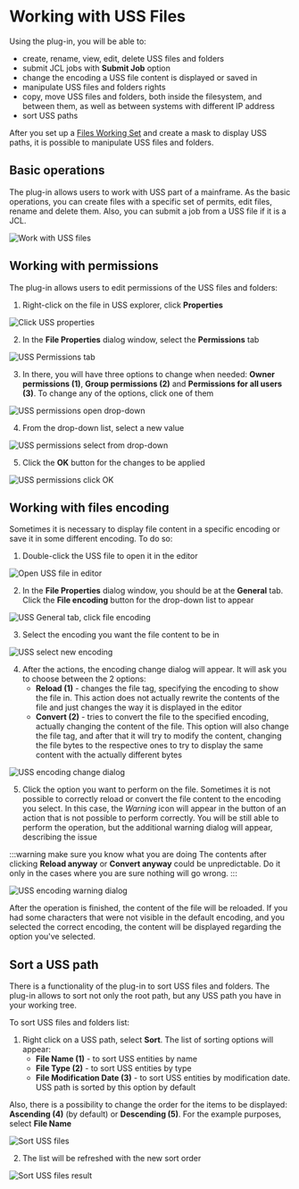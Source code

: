 # Working with USS Files

Using the plug-in, you will be able to:
- create, rename, view, edit, delete USS files and folders
- submit JCL jobs with **Submit Job** option
- change the encoding a USS file content is displayed or saved in
- manipulate USS files and folders rights
- copy, move USS files and folders, both inside the filesystem, and between them, as well as between systems with different IP address
- sort USS paths

After you set up a [Files Working Set](./intellij-working-sets.md#files-working-set) and create a mask to display USS paths, it is possible to manipulate USS files and folders.

## Basic operations

The plug-in allows users to work with USS part of a mainframe. As the basic operations, you can create files with a specific set of permits, edit files, rename and delete them. Also, you can submit a job from a USS file if it is a JCL.

![Work with USS files](../images/intellij/work_with_uss.gif)

## Working with permissions

The plug-in allows users to edit permissions of the USS files and folders:
1. Right-click on the file in USS explorer, click **Properties**

![Click USS properties](../images/intellij/uss_click_properties.png)

2. In the **File Properties** dialog window, select the **Permissions** tab

![USS Permissions tab](../images/intellij/uss_properties_possible_changes.png)

3. In there, you will have three options to change when needed: **Owner permissions (1)**, **Group permissions (2)** and **Permissions for all users (3)**. To change any of the options, click one of them

![USS permissions open drop-down](../images/intellij/uss_properties_change_owner_perms.png)

4. From the drop-down list, select a new value

![USS permissions select from drop-down](../images/intellij/uss_properties_change_owner_perms_select.png)

5. Click the **OK** button for the changes to be applied

![USS permissions click OK](../images/intellij/uss_properties_change_owner_perms_ok.png)

## Working with files encoding

Sometimes it is necessary to display file content in a specific encoding or save it in some different encoding. To do so:
1. Double-click the USS file to open it in the editor

![Open USS file in editor](../images/intellij/intellij_open_uss_file.png)

2. In the **File Properties** dialog window, you should be at the **General** tab. Click the **File encoding** button for the drop-down list to appear

![USS General tab, click file encoding](../images/intellij/uss_props_general_tab.png)

3. Select the encoding you want the file content to be in

![USS select new encoding](../images/intellij/uss_encoding_select_option.png)

4. After the actions, the encoding change dialog will appear. It will ask you to choose between the 2 options:
    - **Reload (1)** - changes the file tag, specifying the encoding to show the file in. This action does not actually rewrite the contents of the file and just changes the way it is displayed in the editor
    - **Convert (2)** - tries to convert the file to the specified encoding, actually changing the content of the file. This option will also change the file tag, and after that it will try to modify the content, changing the file bytes to the respective ones to try to display the same content with the actually different bytes

![USS encoding change dialog](../images/intellij/uss_encoding_dialog.png)

5. Click the option you want to perform on the file. Sometimes it is not possible to correctly reload or convert the file content to the encoding you select. In this case, the *Warning* icon will appear in the button of an action that is not possible to perform correctly. You will be still able to perform the operation, but the additional warning dialog will appear, describing the issue

:::warning make sure you know what you are doing
The contents after clicking **Reload anyway** or **Convert anyway** could be unpredictable. Do it only in the cases where you are sure nothing will go wrong.
:::

![USS encoding warning dialog](../images/intellij/uss_encoding_warning_dialog.png)

After the operation is finished, the content of the file will be reloaded. If you had some characters that were not visible in the default encoding, and you selected the correct encoding, the content will be displayed regarding the option you've selected.

## Sort a USS path

There is a functionality of the plug-in to sort USS files and folders. The plug-in allows to sort not only the root path, but any USS path you have in your working tree.

To sort USS files and folders list:
1. Right click on a USS path, select **Sort**. The list of sorting options will appear:
    - **File Name (1)** - to sort USS entities by name
    - **File Type (2)** - to sort USS entities by type
    - **File Modification Date (3)** - to sort USS entities by modification date. USS path is sorted by this option by default

Also, there is a possibility to change the order for the items to be displayed: **Ascending (4)** (by default) or **Descending (5)**. For the example purposes, select **File Name**

![Sort USS files](../images/intellij/uss_sort.png)

2. The list will be refreshed with the new sort order

![Sort USS files result](../images/intellij/uss_sort_result.png)
